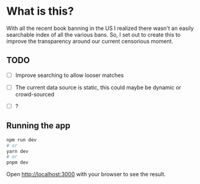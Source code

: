 # What is this?

With all the recent book banning in the US I realized there wasn't an easily searchable index of all the various bans. So, I set out to create this to improve the transparency around our current censorious moment.

## TODO

- [ ] Improve searching to allow looser matches  
- [ ] The current data source is static, this could maybe be dynamic or crowd-sourced  
- [ ] ?  


## Running the app

```bash
npm run dev
# or
yarn dev
# or
pnpm dev
```

Open [http://localhost:3000](http://localhost:3000) with your browser to see the result.
